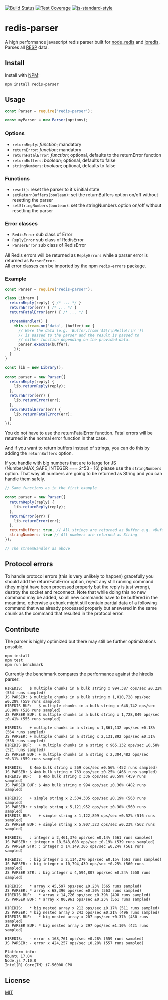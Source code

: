 [![Build Status](https://travis-ci.org/NodeRedis/node-redis-parser.png?branch=master)](https://travis-ci.org/NodeRedis/node-redis-parser)
[![Test Coverage](https://codeclimate.com/github/NodeRedis/node-redis-parser/badges/coverage.svg)](https://codeclimate.com/github/NodeRedis/node-redis-parser/coverage)
[![js-standard-style](https://img.shields.io/badge/code%20style-standard-brightgreen.svg)](http://standardjs.com/)

# redis-parser

A high performance javascript redis parser built for [node_redis](https://github.com/NodeRedis/node_redis) and [ioredis](https://github.com/luin/ioredis). Parses all [RESP](http://redis.io/topics/protocol) data.

## Install

Install with [NPM](https://npmjs.org/):

    npm install redis-parser

## Usage

```js
const Parser = require('redis-parser');

const myParser = new Parser(options);
```

### Options

* `returnReply`: *function*; mandatory
* `returnError`: *function*; mandatory
* `returnFatalError`: *function*; optional, defaults to the returnError function
* `returnBuffers`: *boolean*; optional, defaults to false
* `stringNumbers`: *boolean*; optional, defaults to false

### Functions

* `reset()`: reset the parser to it's initial state
* `setReturnBuffers(boolean)`: set the returnBuffers option on/off without resetting the parser
* `setStringNumbers(boolean)`: set the stringNumbers option on/off without resetting the parser

### Error classes

* `RedisError` sub class of Error
* `ReplyError` sub class of RedisError
* `ParserError` sub class of RedisError

All Redis errors will be returned as `ReplyErrors` while a parser error is returned as `ParserError`.  
All error classes can be imported by the npm `redis-errors` package.

### Example

```js
const Parser = require("redis-parser");

class Library {
  returnReply(reply) { /* ... */ }
  returnError(err) { /* ... */ }
  returnFatalError(err) { /* ... */ }

  streamHandler() {
    this.stream.on('data', (buffer) => {
      // Here the data (e.g. `Buffer.from('$5\r\nHello\r\n'`))
      // is passed to the parser and the result is passed to
      // either function depending on the provided data.
      parser.execute(buffer);
    });
  }
}

const lib = new Library();

const parser = new Parser({
  returnReply(reply) {
    lib.returnReply(reply);
  },
  returnError(err) {
    lib.returnError(err);
  },
  returnFatalError(err) {
    lib.returnFatalError(err);
  }
});
```

You do not have to use the returnFatalError function. Fatal errors will be returned in the normal error function in that case.

And if you want to return buffers instead of strings, you can do this by adding the `returnBuffers` option.

If you handle with big numbers that are to large for JS (Number.MAX_SAFE_INTEGER === 2^53 - 16) please use the `stringNumbers` option. That way all numbers are going to be returned as String and you can handle them safely.

```js
// Same functions as in the first example

const parser = new Parser({
  returnReply(reply) {
    lib.returnReply(reply);
  },
  returnError(err) {
    lib.returnError(err);
  },
  returnBuffers: true, // All strings are returned as Buffer e.g. <Buffer 48 65 6c 6c 6f>
  stringNumbers: true // All numbers are returned as String
});

// The streamHandler as above
```

## Protocol errors

To handle protocol errors (this is very unlikely to happen) gracefully you should add the returnFatalError option, reject any still running command (they might have been processed properly but the reply is just wrong), destroy the socket and reconnect. Note that while doing this no new command may be added, so all new commands have to be buffered in the meantime, otherwise a chunk might still contain partial data of a following command that was already processed properly but answered in the same chunk as the command that resulted in the protocol error.

## Contribute

The parser is highly optimized but there may still be further optimizations possible.

    npm install
    npm test
    npm run benchmark

Currently the benchmark compares the performance against the hiredis parser:

    HIREDIS:   $ multiple chunks in a bulk string x 994,387 ops/sec ±0.22% (554 runs sampled)
    JS PARSER: $ multiple chunks in a bulk string x 1,010,728 ops/sec ±0.28% (559 runs sampled)
    HIREDIS BUF:   $ multiple chunks in a bulk string x 648,742 ops/sec ±0.80% (526 runs sampled)
    JS PARSER BUF: $ multiple chunks in a bulk string x 1,728,849 ops/sec ±0.41% (555 runs sampled)

    HIREDIS:   + multiple chunks in a string x 1,861,132 ops/sec ±0.18% (564 runs sampled)
    JS PARSER: + multiple chunks in a string x 2,131,892 ops/sec ±0.31% (558 runs sampled)
    HIREDIS BUF:   + multiple chunks in a string x 965,132 ops/sec ±0.58% (521 runs sampled)
    JS PARSER BUF: + multiple chunks in a string x 2,304,482 ops/sec ±0.31% (559 runs sampled)

    HIREDIS:   $ 4mb bulk string x 269 ops/sec ±0.56% (452 runs sampled)
    JS PARSER: $ 4mb bulk string x 763 ops/sec ±0.25% (466 runs sampled)
    HIREDIS BUF:   $ 4mb bulk string x 336 ops/sec ±0.59% (459 runs sampled)
    JS PARSER BUF: $ 4mb bulk string x 994 ops/sec ±0.36% (482 runs sampled)

    HIREDIS:   + simple string x 2,504,305 ops/sec ±0.19% (563 runs sampled)
    JS PARSER: + simple string x 5,121,952 ops/sec ±0.30% (560 runs sampled)
    HIREDIS BUF:   + simple string x 1,122,899 ops/sec ±0.52% (516 runs sampled)
    JS PARSER BUF: + simple string x 5,907,323 ops/sec ±0.23% (562 runs sampled)

    HIREDIS:   : integer x 2,461,376 ops/sec ±0.14% (561 runs sampled)
    JS PARSER: : integer x 18,543,688 ops/sec ±0.19% (539 runs sampled)
    JS PARSER STR: : integer x 14,149,305 ops/sec ±0.24% (561 runs sampled)

    HIREDIS:   : big integer x 2,114,270 ops/sec ±0.15% (561 runs sampled)
    JS PARSER: : big integer x 10,794,439 ops/sec ±0.25% (560 runs sampled)
    JS PARSER STR: : big integer x 4,594,807 ops/sec ±0.24% (558 runs sampled)

    HIREDIS:   * array x 45,597 ops/sec ±0.23% (565 runs sampled)
    JS PARSER: * array x 68,396 ops/sec ±0.30% (563 runs sampled)
    HIREDIS BUF:   * array x 14,726 ops/sec ±0.39% (498 runs sampled)
    JS PARSER BUF: * array x 80,961 ops/sec ±0.25% (561 runs sampled)

    HIREDIS:   * big nested array x 212 ops/sec ±0.17% (511 runs sampled)
    JS PARSER: * big nested array x 243 ops/sec ±0.21% (496 runs sampled)
    HIREDIS BUF:   * big nested array x 207 ops/sec ±0.37% (430 runs sampled)
    JS PARSER BUF: * big nested array x 297 ops/sec ±1.10% (421 runs sampled)

    HIREDIS:   - error x 168,761 ops/sec ±0.28% (559 runs sampled)
    JS PARSER: - error x 424,257 ops/sec ±0.28% (557 runs sampled)

    Platform info:
    Ubuntu 17.04
    Node.js 7.10.0
    Intel(R) Core(TM) i7-5600U CPU

## License

[MIT](LICENSE)
